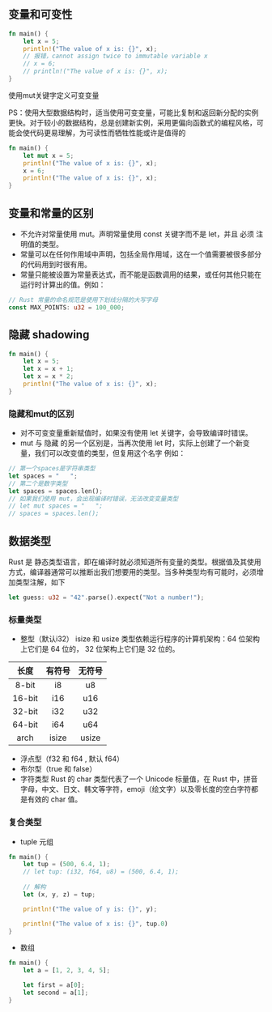 ## 变量和可变性
```rust
fn main() {
    let x = 5;
    println!("The value of x is: {}", x);
    // 报错，cannot assign twice to immutable variable x
    // x = 6;
    // println!("The value of x is: {}", x);
}
```
使用mut关键字定义可变变量

PS：使用大型数据结构时，适当使用可变变量，可能比复制和返回新分配的实例更快。对于较小的数据结构，总是创建新实例，采用更偏向函数式的编程风格，可能会使代码更易理解，为可读性而牺牲性能或许是值得的
```rust
fn main() {
    let mut x = 5;
    println!("The value of x is: {}", x);
    x = 6;
    println!("The value of x is: {}", x);
}
```
## 变量和常量的区别
- 不允许对常量使用 mut。声明常量使用 const 关键字而不是 let，并且 必须 注明值的类型。
- 常量可以在任何作用域中声明，包括全局作用域，这在一个值需要被很多部分的代码用到时很有用。
- 常量只能被设置为常量表达式，而不能是函数调用的结果，或任何其他只能在运行时计算出的值。例如：
```rust
// Rust 常量的命名规范是使用下划线分隔的大写字母
const MAX_POINTS: u32 = 100_000;
```
## 隐藏 shadowing
```rust
fn main() {
    let x = 5;
    let x = x + 1;
    let x = x * 2;
    println!("The value of x is: {}", x);
}
```
### 隐藏和mut的区别
- 对不可变变量重新赋值时，如果没有使用 let 关键字，会导致编译时错误。
- mut 与 隐藏 的另一个区别是，当再次使用 let 时，实际上创建了一个新变量，我们可以改变值的类型，但复用这个名字
例如：
```rust
// 第一个spaces是字符串类型
let spaces = "   ";
// 第二个是数字类型
let spaces = spaces.len();
// 如果我们使用 mut，会出现编译时错误，无法改变变量类型
// let mut spaces = "   ";
// spaces = spaces.len();
```
## 数据类型
Rust 是 静态类型语言，即在编译时就必须知道所有变量的类型。根据值及其使用方式，编译器通常可以推断出我们想要用的类型。当多种类型均有可能时，必须增加类型注解，如下
```rust
let guess: u32 = "42".parse().expect("Not a number!");
```
### 标量类型
- 整型（默认i32）
isize 和 usize 类型依赖运行程序的计算机架构：64 位架构上它们是 64 位的， 32 位架构上它们是 32 位的。

长度 | 有符号 | 无符号
:-:|:-:|:-:
8-bit  | i8   | u8
16-bit | i16  | u16
32-bit | i32  | u32
64-bit | i64  | u64
arch | isize  | usize

- 浮点型（f32 和 f64 , 默认 f64）
- 布尔型（true 和 false）
- 字符类型
Rust 的 char 类型代表了一个 Unicode 标量值，在 Rust 中，拼音字母，中文、日文、韩文等字符，emoji（绘文字）以及零长度的空白字符都是有效的 char 值。

### 复合类型
- tuple 元组
```rust
fn main() {
    let tup = (500, 6.4, 1);
    // let tup: (i32, f64, u8) = (500, 6.4, 1);
    
    // 解构
    let (x, y, z) = tup;

    println!("The value of y is: {}", y);

    println!("The value of x is: {}", tup.0)
}
```
- 数组
```rust
fn main() {
    let a = [1, 2, 3, 4, 5];

    let first = a[0];
    let second = a[1];
}
```